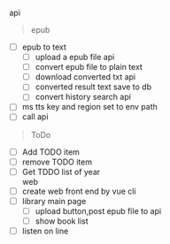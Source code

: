 api
> epub
 - [ ] epub to text
   - [ ] upload a epub file api
   - [ ] convert epub file to plain text
   - [ ] download converted txt api
   - [ ] converted result text save to db
   - [ ] convert history search api
 - [ ] ms tts key and region set to env path
 - [ ] call api 
> ToDo
 - [ ] Add TODO item
 - [ ] remove TODO item 
 - [ ] Get TDDO list of year  
web
  - [ ] create web front end by vue cli
  - [ ] library main page
    - [ ] upload button,post epub file to api
    - [ ] show book list
  - [ ] listen on line
